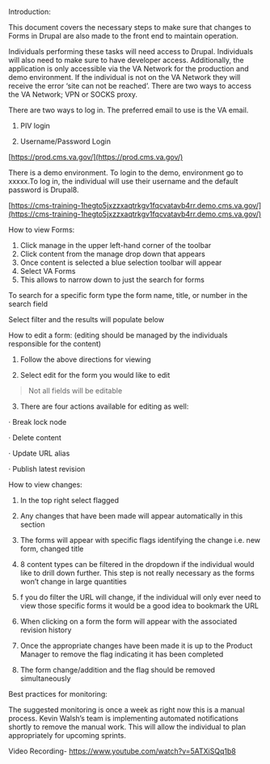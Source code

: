 Introduction:

This document covers the necessary steps to make sure that changes to Forms in Drupal are also made to the front end to maintain operation.

Individuals performing these tasks will need access to Drupal. Individuals will also need to make sure to have developer access. Additionally, the application is only accessible via the VA Network for the production and demo environment.  If the individual is not on the VA Network they will receive the error ‘site can not be reached’.  There are two ways to access the VA Network; VPN or SOCKS proxy.

There are two ways to log in. The preferred email to use is the VA email.

1. PIV login

2. Username/Password Login

[https://prod.cms.va.gov/](https://prod.cms.va.gov/)

There is a demo environment. To login to the demo, environment go to xxxxx.To log in, the individual will use their username and the default password is Drupal8.

[https://cms-training-1hegto5jxzzxaqtrkgv1fqcvatavb4rr.demo.cms.va.gov/](https://cms-training-1hegto5jxzzxaqtrkgv1fqcvatavb4rr.demo.cms.va.gov/)

How to view Forms:

 1. Click manage in the upper left-hand corner of the toolbar
 2. Click content from the manage drop down that appears
 3. Once content is selected a blue selection toolbar will appear
 4. Select VA Forms
 5. This allows to narrow down to just the search for forms


To search for a specific form type the form name, title, or number in the search field

Select filter and the results will populate below

How to edit a form: (editing should be managed by the individuals responsible for the content)

1. Follow the above directions for viewing

2. Select edit for the form you would like to edit

>Not all fields will be editable

3. There are four actions available for editing as well:

· Break lock node

· Delete content

· Update URL alias

· Publish latest revision

How to view changes:

1. In the top right select flagged

2. Any changes that have been made will appear automatically in this section

3. The forms will appear with specific flags identifying the change i.e. new form, changed title

4. 8 content types can be filtered in the dropdown if the individual would like to drill down further. This step is not really necessary as the forms won’t change in large quantities

5. f you do filter the URL will change, if the individual will only ever need to view those specific forms it would be a good idea to bookmark the URL

6. When clicking on a form the form will appear with the associated revision history

7. Once the appropriate changes have been made it is up to the Product Manager to remove the flag indicating it has been completed

8. The form change/addition and the flag should be removed simultaneously

Best practices for monitoring:

The suggested monitoring is once a week as right now this is a manual process. Kevin Walsh’s team is implementing automated notifications shortly to remove the manual work. This will allow the individual to plan appropriately for upcoming sprints.

Video Recording- https://www.youtube.com/watch?v=5ATXiSQq1b8

